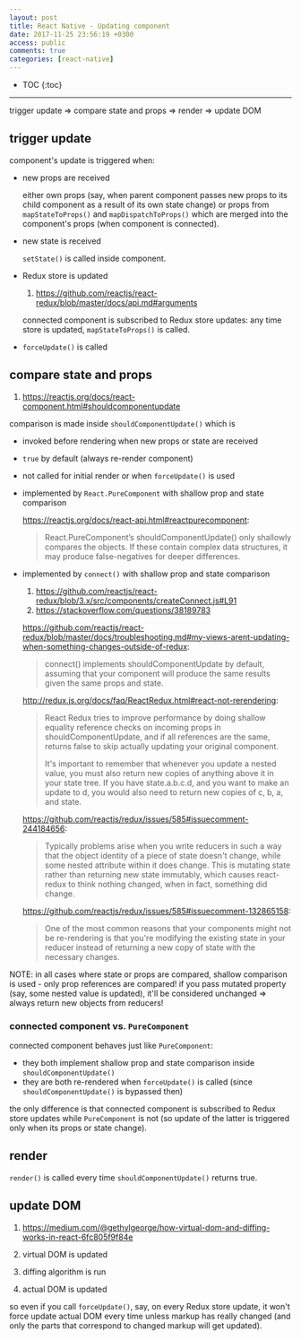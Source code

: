 ```yaml
---
layout: post
title: React Native - Updating component
date: 2017-11-25 23:56:19 +0300
access: public
comments: true
categories: [react-native]
---
```


<!-- more -->

* TOC
{:toc}
<hr>

trigger update =\> compare state and props =\> render =\> update DOM

trigger update
--------------

component's update is triggered when:

- new props are received

  either own props (say, when parent component passes new props to
  its child component as a result of its own state change) or props
  from `mapStateToProps()` and `mapDispatchToProps()` which are
  merged into the component's props (when component is connected).

- new state is received

  `setState()` is called inside component.

- Redux store is updated

  1. <https://github.com/reactjs/react-redux/blob/master/docs/api.md#arguments>

  connected component is subscribed to Redux store updates:
  any time store is updated, `mapStateToProps()` is called.

- `forceUpdate()` is called

compare state and props
-----------------------

1. <https://reactjs.org/docs/react-component.html#shouldcomponentupdate>

comparison is made inside `shouldComponentUpdate()` which is

- invoked before rendering when new props or state are received
- `true` by default (always re-render component)
- not called for initial render or when `forceUpdate()` is used
- implemented by `React.PureComponent` with shallow prop and state comparison

  <https://reactjs.org/docs/react-api.html#reactpurecomponent>:

  > React.PureComponent’s shouldComponentUpdate() only shallowly
  > compares the objects. If these contain complex data structures,
  > it may produce false-negatives for deeper differences.

- implemented by `connect()` with shallow prop and state comparison

  1. <https://github.com/reactjs/react-redux/blob/3.x/src/components/createConnect.js#L91>
  2. <https://stackoverflow.com/questions/38189783>

  <https://github.com/reactjs/react-redux/blob/master/docs/troubleshooting.md#my-views-arent-updating-when-something-changes-outside-of-redux>:

  > connect() implements shouldComponentUpdate by default, assuming that your
  > component will produce the same results given the same props and state.

  <http://redux.js.org/docs/faq/ReactRedux.html#react-not-rerendering>:

  > React Redux tries to improve performance by doing shallow equality reference
  > checks on incoming props in shouldComponentUpdate, and if all references are
  > the same, returns false to skip actually updating your original component.
  >
  > It's important to remember that whenever you update a nested value,
  > you must also return new copies of anything above it in your state tree.
  > If you have state.a.b.c.d, and you want to make an update to d,
  > you would also need to return new copies of c, b, a, and state.

  <https://github.com/reactjs/redux/issues/585#issuecomment-244184656>:

  > Typically problems arise when you write reducers in such a way that
  > the object identity of a piece of state doesn't change, while some
  > nested attribute within it does change. This is mutating state rather
  > than returning new state immutably, which causes react-redux to think
  > nothing changed, when in fact, something did change.

  <https://github.com/reactjs/redux/issues/585#issuecomment-132865158>:

  > One of the most common reasons that your components might not be
  > re-rendering is that you're modifying the existing state in your
  > reducer instead of returning a new copy of state with the necessary
  > changes.

NOTE: in all cases where state or props are compared, shallow comparison is
      used - only prop references are compared! if you pass mutated property
      (say, some nested value is updated), it'll be considered unchanged =\>
      always return new objects from reducers!

### connected component vs. `PureComponent`

connected component behaves just like `PureComponent`:

- they both implement shallow prop and state comparison inside
  `shouldComponentUpdate()`
- they are both re-rendered when `forceUpdate()` is called
  (since `shouldComponentUpdate()` is bypassed then)

the only difference is that connected component is subscribed
to Redux store updates while `PureComponent` is not (so update
of the latter is triggered only when its props or state change).

render
------

`render()` is called every time `shouldComponentUpdate()` returns true.

update DOM
----------

1. <https://medium.com/@gethylgeorge/how-virtual-dom-and-diffing-works-in-react-6fc805f9f84e>

1. virtual DOM is updated
2. diffing algorithm is run
3. actual DOM is updated

so even if you call `forceUpdate()`, say, on every Redux store update, it
won't force update actual DOM every time unless markup has really changed
(and only the parts that correspond to changed markup will get updated).
